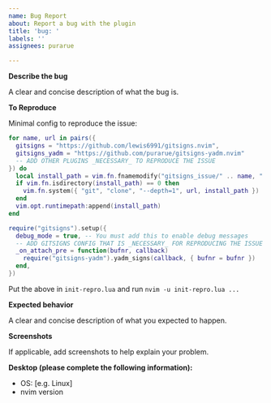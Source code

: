 ```yaml
---
name: Bug Report
about: Report a bug with the plugin
title: 'bug: '
labels: ''
assignees: purarue

---
```


**Describe the bug**

A clear and concise description of what the bug is.

**To Reproduce**

Minimal config to reproduce the issue:

```lua
for name, url in pairs({
  gitsigns = "https://github.com/lewis6991/gitsigns.nvim",
  gitsigns_yadm = "https://github.com/purarue/gitsigns-yadm.nvim"
  -- ADD OTHER PLUGINS _NECESSARY_ TO REPRODUCE THE ISSUE
}) do
  local install_path = vim.fn.fnamemodify("gitsigns_issue/" .. name, ":p")
  if vim.fn.isdirectory(install_path) == 0 then
    vim.fn.system({ "git", "clone", "--depth=1", url, install_path })
  end
  vim.opt.runtimepath:append(install_path)
end

require("gitsigns").setup({
  debug_mode = true, -- You must add this to enable debug messages
  -- ADD GITSIGNS CONFIG THAT IS _NECESSARY_ FOR REPRODUCING THE ISSUE
  _on_attach_pre = function(bufnr, callback)
    require("gitsigns-yadm").yadm_signs(callback, { bufnr = bufnr })
  end,
})
```

Put the above in `init-repro.lua` and run `nvim -u init-repro.lua ...`

**Expected behavior**

A clear and concise description of what you expected to happen.

**Screenshots**

If applicable, add screenshots to help explain your problem.

**Desktop (please complete the following information):**
 - OS: [e.g. Linux]
 - nvim version
